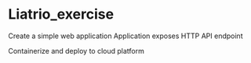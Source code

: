# Liatrio_exercise

Create a simple web application
Application exposes HTTP API endpoint

Containerize and deploy to cloud platform


